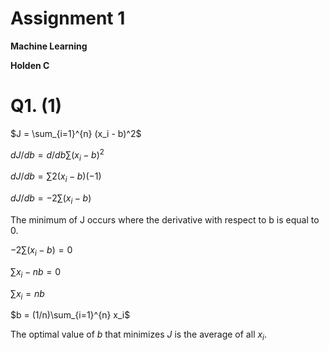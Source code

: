 
# **Assignment 1**

**Machine Learning**

**Holden C**

# Q1. (1)

$J = \sum_{i=1}^{n} (x_i - b)^2$

$dJ/db = d/db \sum (x_i - b)^2$

$dJ/db = \sum 2(x_i - b)(-1)$

$dJ/db = -2 \sum (x_i - b)$

The minimum of J occurs where the derivative with respect to b is equal to 0.

$-2 \sum (x_i - b) = 0$

$\sum x_i - nb = 0$

$\sum x_i = nb$

$b = (1/n)\sum_{i=1}^{n} x_i$

The optimal value of $b$ that minimizes $J$ is the average of all $x_i$.

